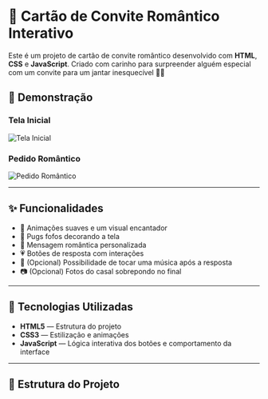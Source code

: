 # 💌 Cartão de Convite Romântico Interativo

Este é um projeto de cartão de convite romântico desenvolvido com **HTML**, **CSS** e **JavaScript**. Criado com carinho para surpreender alguém especial com um convite para um jantar inesquecível 💖✨

## 🌟 Demonstração

### Tela Inicial
![Tela Inicial](https://github.com/user-attachments/assets/4339aec5-4d2d-4aa4-ae81-07fb6f1e007f)


### Pedido Romântico
![Pedido Romântico](https://github.com/user-attachments/assets/c1237b33-b6c5-496f-920b-d2ac641aea20)


---

## ✨ Funcionalidades

- 🌸 Animações suaves e um visual encantador
- 🐶 Pugs fofos decorando a tela
- 💬 Mensagem romântica personalizada
- 💗 Botões de resposta com interações
- 🎵 (Opcional) Possibilidade de tocar uma música após a resposta
- 📷 (Opcional) Fotos do casal sobrepondo no final

---

## 🚀 Tecnologias Utilizadas

- **HTML5** — Estrutura do projeto
- **CSS3** — Estilização e animações
- **JavaScript** — Lógica interativa dos botões e comportamento da interface

---

## 📂 Estrutura do Projeto

